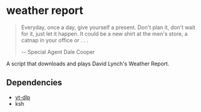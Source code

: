 # weather report

> Everyday, once a day, give yourself a present. Don't plan it, don't wait for it, just let it happen. It could be a new shirt at the men's store, a catnap in your office or . . .
>
> -- Special Agent Dale Cooper

A script that downloads and plays David Lynch's Weather Report.

## Dependencies

- [yt-dlp](https://github.com/yt-dlp/yt-dlp)
- ksh
